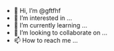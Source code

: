 - 👋 Hi, I’m @gftfhf
- 👀 I’m interested in ...
- 🌱 I’m currently learning ...
- 💞️ I’m looking to collaborate on ...
- 📫 How to reach me ...

<!---
gftfhf/gftfhf is a ✨ special ✨ repository because its `README.md` (this file) appears on your GitHub profile.
You can click the Preview link to take a look at your changes.
--->
